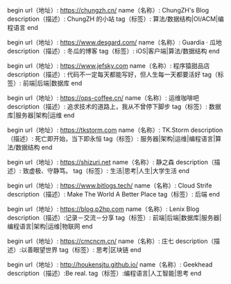 begin
url（地址）: https://chungzh.cn/
name（名称）: ChungZH's Blog
description（描述）: ChungZH 的小站
tag（标签）: 算法/数据结构|OI/ACM|编程语言
end

begin
url（地址）: https://www.desgard.com/
name（名称）: Guardia · 瓜地
description（描述）: 冬瓜的博客
tag（标签）: iOS|客户端|算法/数据结构
end

begin
url（地址）: https://www.jefsky.com
name（名称）: 程序猿甜品店
description（描述）: 代码不一定每天都能写好，但人生每一天都要活好
tag（标签）: 前端|后端|数据库
end

begin
url（地址）: https://ops-coffee.cn/
name（名称）: 运维咖啡吧
description（描述）: 追求技术的道路上，我从不曾停下脚步
tag（标签）: 数据库|服务器|架构|运维
end


begin
url（地址）: https://tkstorm.com
name（名称）: TK.Storm
description（描述）: 死亡即开始，当下即永恒
tag（标签）: 服务器|架构|运维|编程语言|算法/数据结构
end

begin
url（地址）: https://shizuri.net
name（名称）:  静之森
description（描述）: 致虚极、守静笃。
tag（标签）: 生活|思考|人生|大学生活
end

begin
url（地址）: https://www.bitlogs.tech/
name（名称）:  Cloud Strife 
description（描述）: Make The World A Better Place
tag（标签）: 后端
end

begin
url（地址）: https://blog.p2hp.com
name（名称）: Lenix Blog
description（描述）:记录－交流－分享
tag（标签）: 前端|后端|数据库|服务器|编程语言|架构|运维|物联网
end

begin
url（地址）: https://cmcncm.cn/
name（名称）: 庄七
description（描述）:以善眼望世界
tag（标签）: 思考|区块链
end

begin
url（地址）: http://houkensjtu.github.io/
name（名称）: Geekhead
description（描述）:Be real.
tag（标签）:编程语言|人工智能|思考
end
